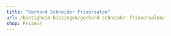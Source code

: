 ```yaml
---
title: "Gerhard Schneider Frisörsalon"
url: /bietigheim-bissingen/gerhard-schneider-frisoersalon/
shop: Friseur
---
```

